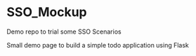 # SSO_Mockup
Demo repo to trial some SSO Scenarios 

Small demo page to build a simple todo application using Flask
